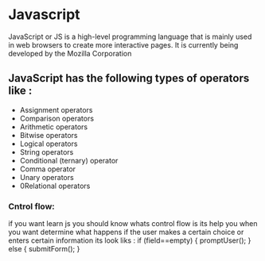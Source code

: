 # Javascript 
JavaScript or JS is a high-level programming language that is mainly used in web browsers to create more interactive pages. It is currently being developed by the Mozilla Corporation
## JavaScript has the following types of operators like :
* Assignment operators 
* Comparison operators 
* Arithmetic operators
* Bitwise operators
* Logical operators
* String operators
* Conditional (ternary) operator
* Comma operator
* Unary operators
* 0Relational operators


### Cntrol flow:
if you want learn js you should know whats control flow is 
its help you when you want determine what happens if the user makes a certain choice or enters certain information its look liks :
if (field==empty) {
    promptUser();
} else {
    submitForm();
}
